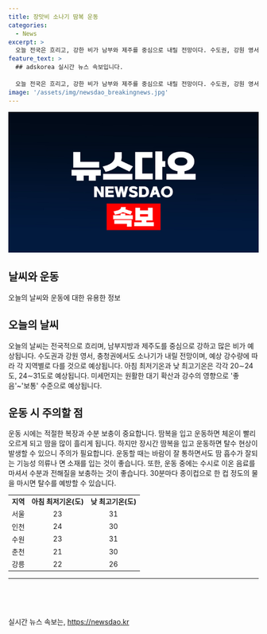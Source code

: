 ```yaml
---
title: 장맛비 소나기 땀복 운동
categories:
  - News
excerpt: >
  오늘 전국은 흐리고, 강한 비가 남부와 제주를 중심으로 내릴 전망이다. 수도권, 강원 영서, 충청권에서도 소나기가 예상된다. 아침 최저기온은 20∼24도, 낮 최고기온은 24∼31도로 예보됐으며, 미세먼지는 좋음~보통 수준이다. 또한, 운동 시 땀복을 입는 것은 탈수 현상을 일으킬 수 있으니 주의가 필요하다. 장시간 운동 시 기능성 의류를 입는 것이 좋고, 수분과 전해질을 보충해야 한다. (문자수: 150)
feature_text: >
  ## adskorea 실시간 뉴스 속보입니다.

  오늘 전국은 흐리고, 강한 비가 남부와 제주를 중심으로 내릴 전망이다. 수도권, 강원 영서, 충청권에서도 소나기가 예상된다. 아침 최저기온은 20∼24도, 낮 최고기온은 24∼31도로 예보됐으며, 미세먼지는 좋음~보통 수준이다. 또한, 운동 시 땀복을 입는 것은 탈수 현상을 일으킬 수 있으니 주의가 필요하다. 장시간 운동 시 기능성 의류를 입는 것이 좋고, 수분과 전해질을 보충해야 한다. (문자수: 150)
image: '/assets/img/newsdao_breakingnews.jpg'
---
```


<p><img src="/assets/img/newsdao_breakingnews.jpg" alt="adskorea 속보" /></p>

<h2 data-ke-size="size26"><b>날씨와 운동</b></h2>

<p data-ke-size="size16">오늘의 날씨와 운동에 대한 유용한 정보</p>

<h2 data-ke-size="size26">오늘의 날씨</h2>

<p data-ke-size="size16">오늘의 날씨는 전국적으로 흐리며, 남부지방과 제주도를 중심으로 강하고 많은 비가 예상됩니다. 수도권과 강원 영서, 충청권에서도 소나기가 내릴 전망이며, 예상 강수량에 따라 각 지역별로 다를 것으로 예상됩니다. 아침 최저기온과 낮 최고기온은 각각 20∼24도, 24∼31도로 예상됩니다. 미세먼지는 원활한 대기 확산과 강수의 영향으로 '좋음'~'보통' 수준으로 예상됩니다.</p>

<h2 data-ke-size="size26">운동 시 주의할 점</h2>

<p data-ke-size="size16">운동 시에는 적절한 복장과 수분 보충이 중요합니다. 땀복을 입고 운동하면 체온이 빨리 오르게 되고 땀을 많이 흘리게 됩니다. 하지만 장시간 땀복을 입고 운동하면 탈수 현상이 발생할 수 있으니 주의가 필요합니다. 운동할 때는 바람이 잘 통하면서도 땀 흡수가 잘되는 기능성 의류나 면 소재를 입는 것이 좋습니다. 또한, 운동 중에는 수시로 이온 음료를 마셔서 수분과 전해질을 보충하는 것이 좋습니다. 30분마다 종이컵으로 한 컵 정도의 물을 마시면 탈수를 예방할 수 있습니다.</p>

<table>
    <tr>
        <td style="text-align: center; height: 17px;"><b>지역</b></td>
        <td style="text-align: center; height: 17px;"><b>아침 최저기온(도)</b></td>
        <td style="text-align: center; height: 17px;"><b>낮 최고기온(도)</b></td>
    </tr>
    <tr>
        <td style="text-align: center; height: 17px;">서울</td>
        <td style="text-align: center; height: 17px;">23</td>
        <td style="text-align: center; height: 17px;">31</td>
    </tr>
    <tr>
        <td style="text-align: center; height: 17px;">인천</td>
        <td style="text-align: center; height: 17px;">24</td>
        <td style="text-align: center; height: 17px;">30</td>
    </tr>
    <tr>
        <td style="text-align: center; height: 17px;">수원</td>
        <td style="text-align: center; height: 17px;">23</td>
        <td style="text-align: center; height: 17px;">31</td>
    </tr>
    <tr>
        <td style="text-align: center; height: 17px;">춘천</td>
        <td style="text-align: center; height: 17px;">21</td>
        <td style="text-align: center; height: 17px;">30</td>
    </tr>
    <tr>
        <td style="text-align: center; height: 17px;">강릉</td>
        <td style="text-align: center; height: 17px;">22</td>
        <td style="text-align: center; height: 17px;">26</td>
    </tr>
</table>

<hr>

<p data-ke-size="size16">&nbsp;</p>

<p data-ke-size="size16">&nbsp;</p>
실시간 뉴스 속보는, <a href="https://newsdao.kr" rel="dofollow">https://newsdao.kr</a>


